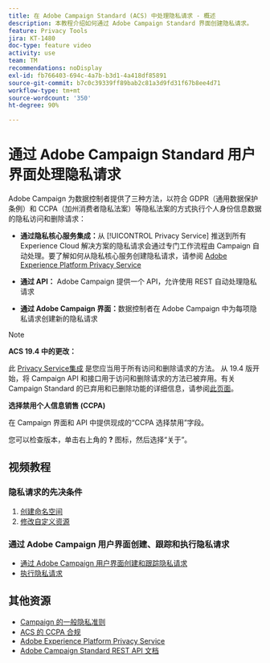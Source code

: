 ```yaml
---
title: 在 Adobe Campaign Standard (ACS) 中处理隐私请求 - 概述
description: 本教程介绍如何通过 Adobe Campaign Standard 界面创建隐私请求。
feature: Privacy Tools
jira: KT-1480
doc-type: feature video
activity: use
team: TM
recommendations: noDisplay
exl-id: fb766403-694c-4a7b-b3d1-4a418df85891
source-git-commit: b7c0c39339ff89bab2c81a3d9fd31f67b8ee4d71
workflow-type: tm+mt
source-wordcount: '350'
ht-degree: 90%

---
```


# 通过 Adobe Campaign Standard 用户界面处理隐私请求

Adobe Campaign 为数据控制者提供了三种方法，以符合 GDPR（通用数据保护条例）和 CCPA（加州消费者隐私法案）等隐私法案的方式执行个人身份信息数据的隐私访问和删除请求：

* **通过隐私核心服务集成：**&#x200B;从 [!UICONTROL Privacy Service] 推送到所有 Experience Cloud 解决方案的隐私请求会通过专门工作流程由 Campaign 自动处理。要了解如何从隐私核心服务创建隐私请求，请参阅 [Adobe Experience Platform Privacy Service](https://developer.adobe.com/apis/experienceplatform/gdpr.html)

* **通过 API：** Adobe Campaign 提供一个 API，允许使用 REST 自动处理隐私请求

* **通过 Adobe Campaign 界面：**&#x200B;数据控制者在 Adobe Campaign 中为每项隐私请求创建新的隐私请求

>[!NOTE]
>
> **ACS 19.4 中的更改：**
> 
> 此 [Privacy Service集成](https://developer.adobe.com/apis/experienceplatform/gdpr.html) 是您应当用于所有访问和删除请求的方法。 从 19.4 版开始，将 Campaign API 和接口用于访问和删除请求的方法已被弃用。有关 Campaign Standard 的已弃用和已删除功能的详细信息，请参阅[此页面](https://experienceleague.adobe.com/docs/campaign-standard/using/release-notes/deprecated-features.html?lang=zh-Hans)。
>
>**选择禁用个人信息销售 (CCPA)**
>
> 在 Campaign 界面和 API 中提供现成的“CCPA 选择禁用”字段。
>
> 您可以检查版本，单击右上角的 **?** 图标，然后选择“关于”。

## 视频教程

### 隐私请求的先决条件

1. [创建命名空间](/help/privacy/namespaces-for-privacy-requests.md)
1. [修改自定义资源](/help/privacy/custom-resources-for-privacy-requests.md)

### 通过 Adobe Campaign 用户界面创建、跟踪和执行隐私请求

* [通过 Adobe Campaign 用户界面创建和跟踪隐私请求](/help/privacy/create-and-track-privacy-requests.md)
* [执行隐私请求](/help/privacy/execute-privacy-requests.md)

## 其他资源

* [Campaign 的一般隐私准则](https://experienceleague.adobe.com/docs/campaign-classic/using/getting-started/privacy/privacy-management.html?lang=zh-Hans#getting-started)
* [ACS 的 CCPA 合规](https://experienceleague.adobe.com/docs/campaign-standard/using/getting-started/privacy/privacy-requests.html?lang=zh-Hans#privacy-requests)
* [Adobe Experience Platform Privacy Service](https://developer.adobe.com/apis/experienceplatform/gdpr.html)
* [Adobe Campaign Standard REST API 文档](https://final-docs.campaign.adobe.com/doc/standard/en/api/ACS_API.html#privacy-management)
